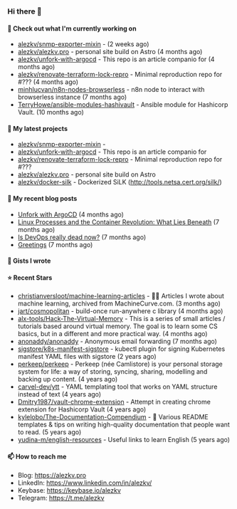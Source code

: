 ### Hi there 👋

#### 👷 Check out what I'm currently working on

- [alezkv/snmp-exporter-mixin](https://github.com/alezkv/snmp-exporter-mixin) -  (2 weeks ago)
- [alezkv/alezkv.pro](https://github.com/alezkv/alezkv.pro) - personal site build on Astro (4 months ago)
- [alezkv/unfork-with-argocd](https://github.com/alezkv/unfork-with-argocd) - This repo is an article companio for (4 months ago)
- [alezkv/renovate-terraform-lock-repro](https://github.com/alezkv/renovate-terraform-lock-repro) - Minimal reproduction repo for #??? (4 months ago)
- [minhlucvan/n8n-nodes-browserless](https://github.com/minhlucvan/n8n-nodes-browserless) - n8n node to interact with browserless instance  (7 months ago)
- [TerryHowe/ansible-modules-hashivault](https://github.com/TerryHowe/ansible-modules-hashivault) - Ansible module for Hashicorp Vault. (10 months ago)

#### 🌱 My latest projects

- [alezkv/snmp-exporter-mixin](https://github.com/alezkv/snmp-exporter-mixin) - 
- [alezkv/unfork-with-argocd](https://github.com/alezkv/unfork-with-argocd) - This repo is an article companio for
- [alezkv/renovate-terraform-lock-repro](https://github.com/alezkv/renovate-terraform-lock-repro) - Minimal reproduction repo for #???
- [alezkv/alezkv.pro](https://github.com/alezkv/alezkv.pro) - personal site build on Astro
- [alezkv/docker-silk](https://github.com/alezkv/docker-silk) - Dockerized SiLK (http://tools.netsa.cert.org/silk/)

#### 📜 My recent blog posts

- [Unfork with ArgoCD](https://alezkv.pro/blog/unfork-with-argocd/) (4 months ago)
- [Linux Processes and the Container Revolution: What Lies Beneath](https://alezkv.pro/blog/container-is-a-process/) (7 months ago)
- [Is DevOps really dead now?](https://alezkv.pro/blog/is-devops-dead/) (7 months ago)
- [Greetings](https://alezkv.pro/blog/greetings/) (7 months ago)

#### 📓 Gists I wrote


#### ⭐ Recent Stars

- [christianversloot/machine-learning-articles](https://github.com/christianversloot/machine-learning-articles) - 🧠💬 Articles I wrote about machine learning, archived from MachineCurve.com. (3 months ago)
- [jart/cosmopolitan](https://github.com/jart/cosmopolitan) - build-once run-anywhere c library (4 months ago)
- [alx-tools/Hack-The-Virtual-Memory](https://github.com/alx-tools/Hack-The-Virtual-Memory) - This is a series of small articles / tutorials based around virtual memory. The goal is to learn some CS basics, but in a different and more practical way. (4 months ago)
- [anonaddy/anonaddy](https://github.com/anonaddy/anonaddy) - Anonymous email forwarding (7 months ago)
- [sigstore/k8s-manifest-sigstore](https://github.com/sigstore/k8s-manifest-sigstore) - kubectl plugin for signing Kubernetes manifest YAML files with sigstore (2 years ago)
- [perkeep/perkeep](https://github.com/perkeep/perkeep) - Perkeep (née Camlistore) is your personal storage system for life: a way of storing, syncing, sharing, modelling and backing up content. (4 years ago)
- [carvel-dev/ytt](https://github.com/carvel-dev/ytt) - YAML templating tool that works on YAML structure instead of text (4 years ago)
- [Dmitry1987/vault-chrome-extension](https://github.com/Dmitry1987/vault-chrome-extension) - Attempt in creating chrome extension for Hashicorp Vault (4 years ago)
- [kylelobo/The-Documentation-Compendium](https://github.com/kylelobo/The-Documentation-Compendium) - 📢 Various README templates &amp; tips on writing high-quality documentation that people want to read. (5 years ago)
- [yudina-m/english-resources](https://github.com/yudina-m/english-resources) - Useful links to learn English (5 years ago)

#### 📫 How to reach me

- Blog: https://alezkv.pro
- LinkedIn: https://www.linkedin.com/in/alezkv/
- Keybase: https://keybase.io/alezkv
- Telegram: https://t.me/alezkv

